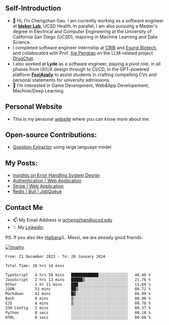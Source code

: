 ## Self-Introduction
- 👋 Hi, I’m Chengzhan Gao. I am currently working as a software engineer at **[Ideker Lab](https://idekerlab.ucsd.edu/)**, UCSD Health. In parallel, I am also pursuing a Master's degree in Electrical and Computer Engineering at the University of California San Diego (UCSD), majoring in Machine Learning and Data Science.
- I completed software engineer internship at [CRIB](https://apps.apple.com/us/app/crib-for-roommates/id6468918103?platform=iphone) and [Esurgi Biotech](https://myesurgi.com/), and collaborated with Prof. [Xie Pengtao](https://pengtaoxie.github.io/) on the LLM-related project [DrugChat](https://github.com/UCSD-AI4H/drugchat).
- I also worked at **Lyde** as a software engineer, playing a pivot role, in all phases from UI/UX design through to CI/CD, in the GPT-powered platform **[FoxiApply](https://lyde.io)** to assist students in crafting compelling CVs and personal statements for university admissions.
- 👀 I’m interested in Game Development, Web&App Developement, Machine/Deep Learning.

## Personal Website
-  This is my personal [website](https://gaochengzhan.netlify.app/) where you can know more about me.

## Open-source Contributions:
- [Question Extractor](https://github.com/nestordemeure/question_extractor) using large language model

## My Posts:
- [Insights on Error Handling System Design](https://gaochengzhan.netlify.app/post/error-handling/)
- [Authentication | Web Application](https://gaochengzhan.netlify.app/post/authentication/)
- [Stripe | Web Application](https://gaochengzhan.netlify.app/post/stripe/)
- [Redis | Bull | JobQueue](https://gaochengzhan.netlify.app/post/job-queue/)

## Contact Me
- 📫 My Email Address is gchengzhan@ucsd.edu
- ✨ My [Linkedin](https://www.linkedin.com/in/chengzhan-christoffel-gao/).

PS. If you also like [Haibara](https://www.detectiveconanworld.com/wiki/Ai_Haibara)/L. Messi, we are already good friends.

[![trophy](https://github-profile-trophy.vercel.app/?username=gaochengzhan&theme=flat&row=1&margin-w=12)](https://github.com/ryo-ma/github-profile-trophy)

<!--START_SECTION:waka-->

```txt
From: 21 December 2023 - To: 20 January 2024

Total Time: 10 hrs 14 mins

TypeScript   4 hrs 58 mins   ████████████░░░░░░░░░░░░░   48.48 %
JavaScript   2 hrs 13 mins   █████▒░░░░░░░░░░░░░░░░░░░   21.78 %
Other        1 hr 11 mins    ███░░░░░░░░░░░░░░░░░░░░░░   11.69 %
JSON         53 mins         ██▒░░░░░░░░░░░░░░░░░░░░░░   08.72 %
Markdown     42 mins         █▓░░░░░░░░░░░░░░░░░░░░░░░   06.99 %
Bash         6 mins          ▒░░░░░░░░░░░░░░░░░░░░░░░░   00.98 %
EJS          4 mins          ▒░░░░░░░░░░░░░░░░░░░░░░░░   00.70 %
SSH Config   2 mins          ░░░░░░░░░░░░░░░░░░░░░░░░░   00.37 %
Python       0 secs          ░░░░░░░░░░░░░░░░░░░░░░░░░   00.10 %
HTML         0 secs          ░░░░░░░░░░░░░░░░░░░░░░░░░   00.08 %
```

<!--END_SECTION:waka-->

<!---
gaochengzhan/gaochengzhan is a ✨ special ✨ repository because its `README.md` (this file) appears on your GitHub profile.
You can click the Preview link to take a look at your changes.
--->
